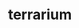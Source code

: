 ---
pid: ch1037
title: terrarium
location_transcription: several parks throughout the city (fairmount, clark, etc.)
coordinates: "[-75.209770101341, 39.948026180438]"
zipcode: '19123'
gen_neighborhood: North Philadelphia
neighborhood: Northern Liberties,Loft District
outside_phl: 
age: '23'
age_range: 20-29
instagram: 
image_file_name: ch_1037.jpg
proposal_transcription: |-
  //giant terrarium greenhouse w/ moss floor//
  //tree stump stools//
  //vine-y plants//
topic: Architecture,Environment
topic_summary: 0, 0
type: Building,Garden,Infrastructure,Space,Concrete,Sculpture Statue,Park
keywords_other: 
credit: Colby Ball
image_labels: 
twitter: 
facebook: 
permalink: "/monuments/ch1037/"
layout: item-page
---